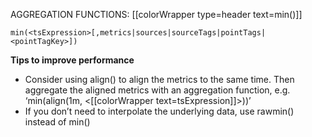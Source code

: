 AGGREGATION FUNCTIONS: [[colorWrapper type=header text=min()]]

`min(<tsExpression>[,metrics|sources|sourceTags|pointTags|<pointTagKey>])`

**Tips to improve performance**
- Consider using align() to align the metrics to the same time. Then aggregate the aligned metrics with an aggregation function, e.g. ‘min(align(1m, <[[colorWrapper text=tsExpression]]>))’
- If you don’t need to interpolate the underlying data, use rawmin() instead of min()